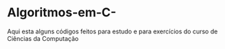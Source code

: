 # Algoritmos-em-C-
Aqui esta alguns códigos feitos para estudo e para exercícios do curso de Ciências da Computação
